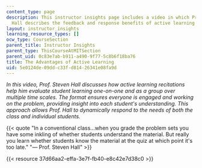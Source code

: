 ```yaml
---
content_type: page
description: This instructor insights page includes a video in which Prof. Steven
  Hall describes the feedback and response benefits of active learning recitations.
layout: instructor_insights
learning_resource_types: []
ocw_type: CourseSection
parent_title: Instructor Insights
parent_type: ThisCourseAtMITSection
parent_uid: 0c83e7ab-b911-a490-9f77-5c8b6f18ba76
title: The Advantages of Active Learning
uid: 5e0124de-09dd-c33f-d814-26341e08fa9d
---
```


_In this video, Prof. Steven Hall discusses how active learning recitations help him evaluate student learning one-on-one and as a group over multiple time scales. The format ensures everyone is engaged and working on the problem, providing insight into each student's understanding. This approach allows Prof. Hall to dynamically respond to the needs of both the class and individual students._

{{< quote "In a conventional class…when you grade the problem sets you have some inkling of whether students understand the material. But really you learn whether students know the material at the quiz at which point it's too late." "— Prof. Steven Hall" >}}

{{< resource 37d66aa2-effa-3e7f-fb40-e8c42e7d38c0 >}}